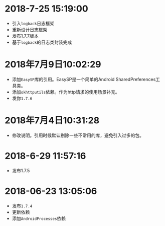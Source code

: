 # 2018-7-25 15:19:00
* 引入`logback`日志框架
* 重新设计日志框架
* 发布1.7.7版本
* 基于`logback`的日志类封装完成


# 2018年7月9日10:02:29
* 添加`EasySP`库的引用。EasySP是一个简单的Android SharedPreferences工具类。
* 添加`okhttputils`依赖。作为http请求的使用场景补充。
* 发你`1.7.6`

# 2018年7月4日10:31:28 
* 修改说明。引用时候默认剔除一些不常用的库，避免引入过多的包。

# 2018-6-29 11:57:16
* 发布1.7.5

# 2018-06-23 13:05:06
* 发布`1.7.4`
* 更新依赖
* 添加`AndroidProcesses`依赖